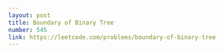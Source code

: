 ```yaml
---
layout: post
title: Boundary of Binary Tree
number: 545
link: https://leetcode.com/problems/boundary-of-binary-tree
---
```


